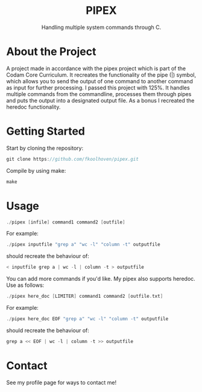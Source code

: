 <div align="center"> 
 <h1>PIPEX</h1>
  
  <p>
    Handling multiple system commands through C.
  </p>
</div>
  

# About the Project

A project made in accordance with the pipex project which is part of the Codam Core Curriculum. It recreates the functionality of the pipe (|) symbol, which allows you to send the output of one command to another command as input for further processing. I passed this project with 125%. It handles multiple commands from the commandline, processes them through pipes and puts the output into a designated output file. As a bonus I recreated the heredoc functionality.

# Getting Started

Start by cloning the repository:
```c
git clone https://github.com/fkoolhoven/pipex.git
```

Compile by using make:
```c
make
```

# Usage

```c
./pipex [infile] command1 command2 [outfile]
```
For example:
```c
./pipex inputfile "grep a" "wc -l" "column -t" outputfile
```
should recreate the behaviour of:
```c
< inputfile grep a | wc -l | column -t > outputfile
```

You can add more commands if you'd like.
My pipex also supports heredoc. Use as follows:
```c
./pipex here_doc [LIMITER] command1 command2 [outfile.txt]
```
For example:
```c
./pipex here_doc EOF "grep a" "wc -l" "column -t" outputfile
```
should recreate the behaviour of:
```c
grep a << EOF | wc -l | column -t >> outputfile
```

# Contact

See my profile page for ways to contact me!
